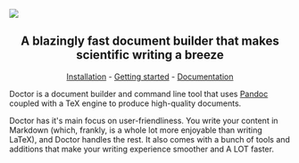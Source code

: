 ![](https://raw.githubusercontent.com/kmaasrud/doctor/master/docs/out/assets/card_header.png)

<h2 align="center">A blazingly fast document builder that makes scientific writing a breeze</h2>

<p align="center"><a href="https://www.kmaasrud.com/doctor/install">Installation</a> - <a href="https://www.kmaasrud.com/doctor/docs">Getting started</a> - <a href="https://www.kmaasrud.com/doctor/docs">Documentation</a></p>

Doctor is a document builder and command line tool that uses [Pandoc](https://pandoc.org) coupled with a TeX engine to produce high-quality documents.

Doctor has it's main focus on user-friendliness. You write your content in Markdown (which, frankly, is a whole lot more enjoyable than writing LaTeX), and Doctor handles the rest. It also comes with a bunch of tools and additions that make your writing experience smoother and A LOT faster.
